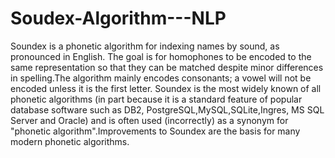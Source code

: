 # Soudex-Algorithm---NLP
Soundex is a phonetic algorithm for indexing names by sound, as pronounced in English. The goal is for homophones to be encoded to the same representation so that they can be matched despite minor differences in spelling.The algorithm mainly encodes consonants; a vowel will not be encoded unless it is the first letter. Soundex is the most widely known of all phonetic algorithms (in part because it is a standard feature of popular database software such as DB2, PostgreSQL,MySQL,SQLite,Ingres, MS SQL Server and Oracle) and is often used (incorrectly) as a synonym for "phonetic algorithm".Improvements to Soundex are the basis for many modern phonetic algorithms.
